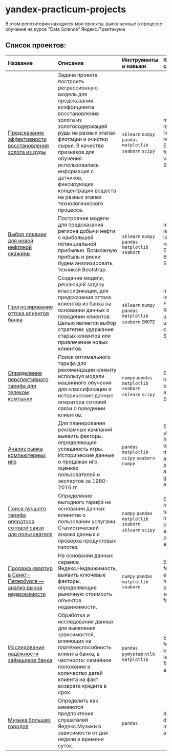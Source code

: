 # yandex-practicum-projects
В этом репозитории находятся мои проекты, выполненные в процессе обучения на курсе "Data Science" Яндекс.Практикума

## Список проектов:
| Название | Описание | Инструменты и навыки |  Ключевые слова  |
| :------------------- | :---------------------- | :---------------------- | :------ |
| [Предсказание эффективности восстановления золота из руды](https://github.com/artdaal/yandex-practicum-projects/tree/main/09_2nd_assembly_project) | Задача проекта построить регрессионную модель для предсказания коэффициента восстановления золота из золотосодержащей руды на разных этапах флотации и очистки сырья. В качестве признаков для обучения использовалась информация с датчиков, фиксирующих концентрации веществ на разных этапах технологического процесса. | `sklearn` `numpy` `pandas` `matplotlib` `seaborn` `scipy`| machine learning, linear regression, EDA, random forest, cross-validation, Scikit-Learn |
| [Выбор локации для новой нефтяной скажины](https://github.com/artdaal/yandex-practicum-projects/tree/main/08_ML_in_bussiness) | Построение модели для предсказания региона добычи нефти с наибольшей потенциальной прибылью. Возможную прибыль и риски будем анализировать техникой Bootstrap. | `sklearn` `numpy` `pandas` `matplotlib` `seaborn` | machine learning, linear regression, EDA, Bootstrap , Scikit-Learn |
| [Прогнозирование оттока клиентов банка](https://github.com/artdaal/yandex-practicum-projects/tree/main/07_supervised_learning) | Создание модели, решающей задачу классификации, для предсказания оттока клиентов из банка на основании данных о поведении клиентов. Целью является выбор стратегии: удержание старых клиентов или привлечение новых клиентов. | `sklearn` `numpy` `pandas` `matplotlib` `seaborn` `SMOTE` | machine learning, EDA, F1-score, ROC-AUC, upsampling, unbalanced classification, Scikit-Learn |
| [Определение перспективного тарифа для телеком компании](https://github.com/artdaal/yandex-practicum-projects/tree/main/06_basic_ML) | Поиск оптимального тарифа для рекомендации клиенту используя модели машинного обучения для классификации и исторические данные оператора сотовой связи о поведении клиентов. | `numpy` `pandas` `matplotlib` `seaborn` `sklearn` `scipy` | EDA, analysis, histogram, boxplot, data analyst, Scikit-Learn |
| [Анализ рынка компьютерных игр](https://github.com/artdaal/yandex-practicum-projects/tree/main/05_1st_assembly_project) | Для планирования рекламных кампаний выявить факторы, определяющие успешность игры. Исторические данные о продажах игр, оценках пользователей и экспертов за 1980-2016 гг. | `pandas` `matplotlib` `scipy` `seaborn` `numpy` | EDA, statistics, hypothesis testing, продуктовый аналитик, product analyst, gamedev analyst |
| [Поиск лучшего тарифа оператора сотовой связи для пользователя](https://github.com/artdaal/yandex-practicum-projects/tree/main/04_statistical_data_analysis) | Определение выгодного тарифа на основании данных клиентов о пользовании услугами. Статистический анализ данных и проверка продуктовых гипотез. | `numpy` `pandas` `matplotlib` `seaborn` `sklearn` `scipy` | EDA, hypothesis testing, histogram, boxplot, data analyst, product analytics |
| [Продажа квартир в Санкт-Петербурге — анализ рынка недвижимости](https://github.com/artdaal/yandex-practicum-projects/tree/main/03_exploratory_data_analysis) | На основании данных сервиса Яндекс.Недвижимость, выявить ключевые факторы, определяющие рыночную стоимость объектов недвижимости. | `numpy` `pandas` `matplotlib` `seaborn` | EDA, analysis, feature engineering, histogram, boxplot, scattermatrix, fraud-analyst |
| [Исследование надёжности заёмщиков банка](https://github.com/artdaal/yandex-practicum-projects/tree/main/02_data_preprocessing) | Обработка и исследование данных для выявления зависимостей, влияющих на платёжеспособность клиента банка, в частности: семейное положение и количество детей клиента на факт возврата кредита в срок. | `pandas` `pymystem` `ntlk` `matplotlib` | EDA, NLP, feature engineering, lemmatization, financial analyst |
| [Музыка больших городов](https://github.com/artdaal/yandex-practicum-projects/tree/main/01_basic_python) | Определить как меняются предпочтения слушателей Яндекс.Музыки в зависимости от дня недели и времени суток. | `pandas` | data analyst, digital agency, marketing analytics |
